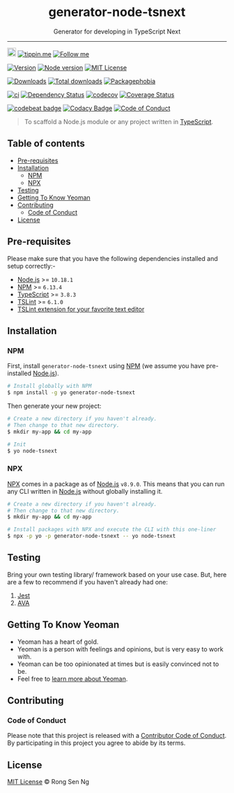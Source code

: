 <div align="center" style="text-align: center;">
  <h1 style="border-bottom: none;">generator-node-tsnext</h1>

  <p>Generator for developing in TypeScript Next</p>
</div>

<hr />

<a href="https://www.buymeacoffee.com/RLmMhgXFb" target="_blank" rel="noopener noreferrer"><img src="https://www.buymeacoffee.com/assets/img/custom_images/orange_img.png" alt="Buy Me A Coffee" style="height: 20px !important;width: auto !important;" ></a>
[![tippin.me][tippin-me-badge]][tippin-me-url]
[![Follow me][follow-me-badge]][follow-me-url]

[![Version][version-badge]][version-url]
[![Node version][node-version-badge]][node-version-url]
[![MIT License][mit-license-badge]][mit-license-url]

[![Downloads][downloads-badge]][downloads-url]
[![Total downloads][total-downloads-badge]][downloads-url]
[![Packagephobia][packagephobia-badge]][packagephobia-url]

[![ci][ga-badge]][ga-url]
[![Dependency Status][daviddm-badge]][daviddm-url]
[![codecov][codecov-badge]][codecov-url]
[![Coverage Status][coveralls-badge]][coveralls-url]

[![codebeat badge][codebeat-badge]][codebeat-url]
[![Codacy Badge][codacy-badge]][codacy-url]
[![Code of Conduct][coc-badge]][coc-url]

> To scaffold a Node.js module or any project written in [TypeScript][typescript-url].

## Table of contents <!-- omit in toc -->

- [Pre-requisites](#pre-requisites)
- [Installation](#installation)
  - [NPM](#npm)
  - [NPX](#npx)
- [Testing](#testing)
- [Getting To Know Yeoman](#getting-to-know-yeoman)
- [Contributing](#contributing)
  - [Code of Conduct](#code-of-conduct)
- [License](#license)


## Pre-requisites

Please make sure that you have the following dependencies installed and setup correctly:-

- [Node.js][nodejs-url] >= `10.18.1`
- [NPM][npm-url] >= `6.13.4`
- [TypeScript][typescript-url] >= `3.8.3`
- [TSLint][tslint-url] >= `6.1.0`
- [TSLint extension for your favorite text editor][tslint-extension-url]

## Installation

### NPM

First, install `generator-node-tsnext` using [NPM][npm-url] (we assume you have pre-installed [Node.js][nodejs-url]).

```sh
# Install globally with NPM
$ npm install -g yo generator-node-tsnext
```

Then generate your new project:

```sh
# Create a new directory if you haven't already.
# Then change to that new directory.
$ mkdir my-app && cd my-app

# Init
$ yo node-tsnext
```

### NPX

[NPX][npx-url] comes in a package as of [Node.js][nodejs-url] `v8.9.0`. This means that you can run any CLI written in [Node.js][nodejs-url] without globally installing it.

```sh
# Create a new directory if you haven't already.
# Then change to that new directory.
$ mkdir my-app && cd my-app

# Install packages with NPX and execute the CLI with this one-liner
$ npx -p yo -p generator-node-tsnext -- yo node-tsnext
```

## Testing

Bring your own testing library/ framework based on your use case. But, here are a few to recommend if you haven't already had one:

1. [Jest]
2. [AVA]

## Getting To Know Yeoman

- Yeoman has a heart of gold.
- Yeoman is a person with feelings and opinions, but is very easy to work with.
- Yeoman can be too opinionated at times but is easily convinced not to be.
- Feel free to [learn more about Yeoman][yeoman-url].

## Contributing

### Code of Conduct

Please note that this project is released with a [Contributor Code of Conduct][coc-url]. By participating in this project you agree to abide by its terms.

## License

[MIT License](https://motss.mit-license.org/) © Rong Sen Ng

<!-- References -->
[node-releases-url]: https://nodejs.org/en/download/releases
[nodejs-url]: https://nodejs.org
[npm-url]: https://www.npmjs.com
[npx-url]: https://medium.com/@maybekatz/introducing-npx-an-npm-package-runner-55f7d4bd282b
[tslint-extension-url]: https://palantir.github.io/tslint/usage/third-party-tools
[tslint-url]: https://palantir.github.io/tslint
[typescript-url]: https://www.typescriptlang.org
[yeoman-url]: https://yeoman.io
[Jest]: https://github.com/facebook/jest
[AVA]: https://github.com/avajs/ava

<!-- Badges -->
[tippin-me-badge]: https://badgen.net/badge/%E2%9A%A1%EF%B8%8Ftippin.me/@igarshmyb/F0918E
[follow-me-badge]: https://flat.badgen.net/twitter/follow/igarshmyb?icon=twitter

[version-badge]: https://flat.badgen.net/npm/v/generator-node-tsnext?icon=npm
[node-version-badge]: https://flat.badgen.net/npm/node/generator-node-tsnext
[mit-license-badge]: https://flat.badgen.net/npm/license/generator-node-tsnext

[downloads-badge]: https://flat.badgen.net/npm/dm/generator-node-tsnext
[total-downloads-badge]: https://flat.badgen.net/npm/dt/generator-node-tsnext?label=total%20downloads
[packagephobia-badge]: https://flat.badgen.net/packagephobia/install/generator-node-tsnext

[ga-badge]: https://github.com/motss/generator-node-tsnext/workflows/ci/badge.svg
[daviddm-badge]: https://flat.badgen.net/david/dep/motss/generator-node-tsnext
[codecov-badge]: https://flat.badgen.net/codecov/c/github/motss/generator-node-tsnext?label=codecov&icon=codecov
[coveralls-badge]: https://flat.badgen.net/coveralls/c/github/motss/generator-node-tsnext?label=coveralls

[codebeat-badge]: https://codebeat.co/badges/2e98378b-4e11-497e-a692-ba66a4d1c71a?style=flat-square
[codacy-badge]: https://api.codacy.com/project/badge/Grade/1ea482be29d14b848f5f8b34ca8e9dd9?style=flat-square
[coc-badge]: https://flat.badgen.net/badge/code%20of/conduct/pink

<!-- Links -->
[tippin-me-url]: https://tippin.me/@igarshmyb
[follow-me-url]: https://twitter.com/igarshmyb?utm_source=github.com&amp;utm_medium=referral&amp;utm_content=motss/generator-lit-element-next

[version-url]: https://www.npmjs.com/package/generator-node-tsnext
[node-version-url]: https://nodejs.org/en/download
[mit-license-url]: /LICENSE

[downloads-url]: https://www.npmtrends.com/generator-node-tsnext
[packagephobia-url]: https://packagephobia.now.sh/result?p=generator-node-tsnext

[ga-url]: https://github.com/motss/generator-node-tsnext/actions?query=workflow%3Aci
[daviddm-url]: https://david-dm.org/motss/generator-node-tsnext
[coveralls-url]: https://coveralls.io/github/motss/generator-node-tsnext?branch=master
[codecov-url]: https://codecov.io/gh/motss/generator-node-tsnext

[codebeat-url]: https://codebeat.co/projects/github-com-motss-generator-node-tsnext-master
[codacy-url]: https://www.codacy.com/app/motss/generator-node-tsnext?utm_source=github.com&amp;utm_medium=referral&amp;utm_content=motss/generator-node-tsnext&amp;utm_campaign=Badge_Grade
[coc-url]: /CODE-OF-CONDUCT.md
